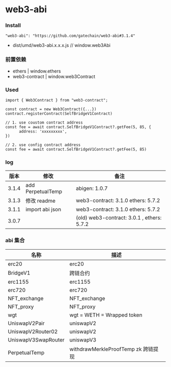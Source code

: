 # web3-abi

### Install

```
"web3-abi": "https://github.com/gatechain/web3-abi#3.1.4"
```

- dist/umd/web3-abi.x.x.x.js // window.web3Abi

### 前置依赖

- ethers | window.ethers
- web3-contract | window.web3Contract

### Used

```
import { Web3Contract } from "web3-contract";

const contract = new Web3Contract({...})
contract.registerContract(SelfBridgeV1Contract)

// 1. use coustom contract address
const fee = await contract.SelfBridgeV1Contract?.getFee(5, 85, {
      address: 'xxxxxxxxx',
})

// 2. use config contract address
const fee = await contract.SelfBridgeV1Contract?.getFee(5, 85)

```

### log

| 版本  | 修改              | 备注                                       |
| ----- | ----------------- | ------------------------------------------ |
| 3.1.4 | add PerpetualTemp | abigen: 1.0.7                              |
| 3.1.3 | 修改 readme       | web3-contract: 3.1.0 ethers: 5.7.2         |
| 3.1.1 | import abi json   | web3-contract: 3.1.0 ethers: 5.7.2         |
| 3.0.7 |                   | (old) web3-contract: 3.0.1 , ethers: 5.7.2 |

### abi 集合

| 名称                | 描述                                |
| ------------------- | ----------------------------------- |
| erc20               | erc20                               |
| BridgeV1            | 跨链合约                            |
| erc1155             | erc1155                             |
| erc720              | erc720                              |
| NFT_exchange        | NFT_exchange                        |
| NFT_proxy           | NFT_proxy                           |
| wgt                 | wgt = WETH = Wrapped token          |
| UniswapV2Pair       | uniswapV2                           |
| UniswapV2Router02   | uniswapV2                           |
| UniswapV3SwapRouter | uniswapV3                           |
| PerpetualTemp       | withdrawMerkleProofTemp zk 跨链提现 |
